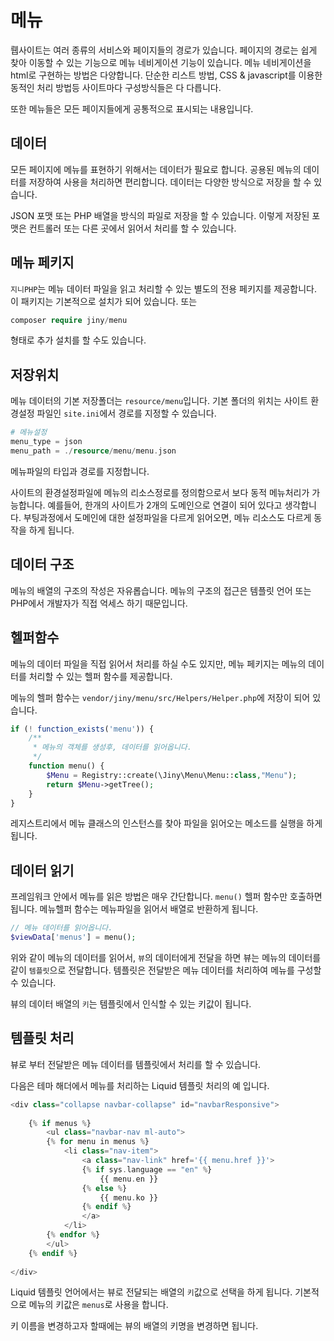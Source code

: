 # 메뉴
뤱사이트는 여러 종류의 서비스와 페이지들의 경로가 있습니다. 페이지의 경로는 쉽게 찾아 이동할 수 있는 기능으로 메뉴 네비게이션 기능이 있습니다.
메뉴 네비게이션을 html로 구현하는 방법은 다양합니다. 단순한 리스트 방법, CSS & javascript를 이용한 동적인 처리 방법등 사이트마다 구성방식들은 다 다릅니다.

또한 메뉴들은 모든 페이지들에게 공통적으로 표시되는 내용입니다.


## 데이터
모든 페이지에 메뉴를 표현하기 위해서는 데이터가 필요로 합니다. 공용된 메뉴의 데이터를 저장하여 사용을 처리하면 편리합니다.
데이터는 다양한 방식으로 저장을 할 수 있습니다.

JSON 포맷 또는 PHP 배열을 방식의 파일로 저장을 할 수 있습니다.
이렇게 저장된 포맷은 컨트롤러 또는 다른 곳에서 읽어서 처리를 할 수 있습니다.


## 메뉴 페키지
`지니PHP`는 메뉴 데이터 파일을 읽고 처리할 수 있는 별도의 전용 페키지를 제공합니다. 이 패키지는 기본적으로 설치가 되어 있습니다.
또는 

```php
composer require jiny/menu
```

형태로 추가 설치를 할 수도 있습니다.


## 저장위치
메뉴 데이터의 기본 저장폴더는 `resource/menu`입니다. 기본 폴더의 위치는 사이트 환경설정 파일인 `site.ini`에서 경로를 지정할 수 있습니다.

```php
# 메뉴설정
menu_type = json
menu_path = ./resource/menu/menu.json
```

메뉴파일의 타입과 경로를 지정합니다. 

사이트의 환경설정파일에 메뉴의 리소스정로를 정의함으로서 보다 동적 메뉴처리가 가능합니다. 예를들어, 한개의 사이트가 2개의 도메인으로 연결이 되어 있다고 생각합니다.
부팅과정에서 도메인에 대한 설정파일을 다르게 읽어오면, 메뉴 리소스도 다르게 동작을 하게 됩니다.


## 데이터 구조
메뉴의 배열의 구조의 작성은 자유롭습니다. 메뉴의 구조의 접근은 템플릿 언어 또는 PHP에서 개발자가 직접 억세스 하기 때문입니다.


## 헬퍼함수
메뉴의 데이터 파일을 직접 읽어서 처리를 하실 수도 있지만, 메뉴 페키지는 메뉴의 데이터를 처리할 수 있는 헬퍼 함수를 제공합니다.

메뉴의 헬퍼 함수는 `vendor/jiny/menu/src/Helpers/Helper.php`에 저장이 되어 있습니다.

```php
if (! function_exists('menu')) {
    /**
     * 메뉴의 객체를 생성후, 데이터를 읽어옵니다.
     */
    function menu() {
        $Menu = Registry::create(\Jiny\Menu\Menu::class,"Menu");
        return $Menu->getTree();
    }
}
```

레지스트리에서 메뉴 클래스의 인스턴스를 찾아 파일을 읽어오는 메소드를 실행을 하게 됩니다.


## 데이터 읽기
프레임워크 안에서 메뉴를 읽은 방법은 매우 간단합니다. `menu()` 헬퍼 함수만 호출하면 됩니다.
메뉴헬퍼 함수는 메뉴파일을 읽어서 배열로 반환하게 됩니다.

```php
// 메뉴 데이터를 읽어옵니다.
$viewData['menus'] = menu();
```

위와 같이 메뉴의 데이터를 읽어서, `뷰`의 데이터에게 전달을 하면 뷰는 메뉴의 데이터를 같이 `템플릿`으로 전달합니다.
템플릿은 전달받은 메뉴 데이터를 처리하여 메뉴를 구성할 수 있습니다.

뷰의 데이터 배열의 `키`는 템플릿에서 인식할 수 있는 키값이 됩니다.


## 템플릿 처리
뷰로 부터 전달받은 메뉴 데이터를 템플릿에서 처리를 할 수 있습니다.

다음은 테마 해더에서 메뉴를 처리하는 Liquid 템플릿 처리의 예 입니다.

```php
<div class="collapse navbar-collapse" id="navbarResponsive">
            
    {% if menus %}
        <ul class="navbar-nav ml-auto">
        {% for menu in menus %}
            <li class="nav-item">
                <a class="nav-link" href='{{ menu.href }}'>
                {% if sys.language == "en" %}
                    {{ menu.en }}
                {% else %}
                    {{ menu.ko }}
                {% endif %}
                </a>
            </li>      
        {% endfor %}
        </ul>
    {% endif %}
    
</div>
```

Liquid 템플릿 언어에서는 뷰로 전달되는 배열의 `키`값으로 선택을 하게 됩니다.
기본적으로 메뉴의 키값은 `menus`로 사용을 합니다.

키 이름을 변경하고자 할때에는 뷰의 배열의 키명을 변경하면 됩니다.

